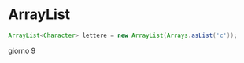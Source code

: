 # ArrayList


```java
ArrayList<Character> lettere = new ArrayList(Arrays.asList('c'));
```
giorno 9
